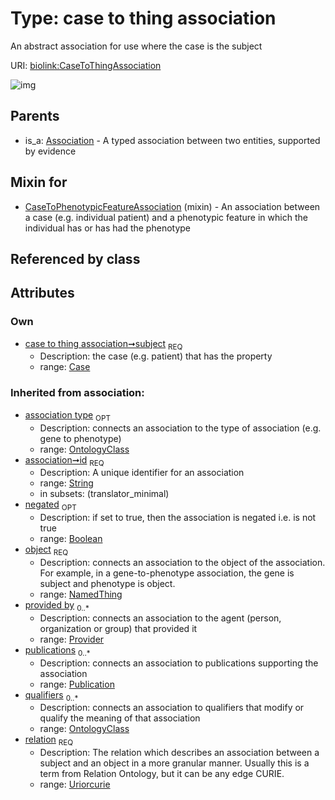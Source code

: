 
# Type: case to thing association


An abstract association for use where the case is the subject

URI: [biolink:CaseToThingAssociation](https://w3id.org/biolink/vocab/CaseToThingAssociation)


![img](http://yuml.me/diagram/nofunky;dir:TB/class/[Publication],[Provider],[OntologyClass],[NamedThing],[Case]<subject%201..1-%20[CaseToThingAssociation&#124;relation(i):uriorcurie;id(i):string;negated(i):boolean%20%3F],[CaseToPhenotypicFeatureAssociation]uses%20-.->[CaseToThingAssociation],[Association]^-[CaseToThingAssociation],[CaseToPhenotypicFeatureAssociation],[Case],[Association])

## Parents

 *  is_a: [Association](Association.md) - A typed association between two entities, supported by evidence

## Mixin for

 * [CaseToPhenotypicFeatureAssociation](CaseToPhenotypicFeatureAssociation.md) (mixin)  - An association between a case (e.g. individual patient) and a phenotypic feature in which the individual has or has had the phenotype

## Referenced by class


## Attributes


### Own

 * [case to thing association➞subject](case_to_thing_association_subject.md)  <sub>REQ</sub>
    * Description: the case (e.g. patient) that has the property
    * range: [Case](Case.md)

### Inherited from association:

 * [association type](association_type.md)  <sub>OPT</sub>
    * Description: connects an association to the type of association (e.g. gene to phenotype)
    * range: [OntologyClass](OntologyClass.md)
 * [association➞id](association_id.md)  <sub>REQ</sub>
    * Description: A unique identifier for an association
    * range: [String](types/String.md)
    * in subsets: (translator_minimal)
 * [negated](negated.md)  <sub>OPT</sub>
    * Description: if set to true, then the association is negated i.e. is not true
    * range: [Boolean](types/Boolean.md)
 * [object](object.md)  <sub>REQ</sub>
    * Description: connects an association to the object of the association. For example, in a gene-to-phenotype association, the gene is subject and phenotype is object.
    * range: [NamedThing](NamedThing.md)
 * [provided by](provided_by.md)  <sub>0..*</sub>
    * Description: connects an association to the agent (person, organization or group) that provided it
    * range: [Provider](Provider.md)
 * [publications](publications.md)  <sub>0..*</sub>
    * Description: connects an association to publications supporting the association
    * range: [Publication](Publication.md)
 * [qualifiers](qualifiers.md)  <sub>0..*</sub>
    * Description: connects an association to qualifiers that modify or qualify the meaning of that association
    * range: [OntologyClass](OntologyClass.md)
 * [relation](relation.md)  <sub>REQ</sub>
    * Description: The relation which describes an association between a subject and an object in a more granular manner. Usually this is a term from Relation Ontology, but it can be any edge CURIE.
    * range: [Uriorcurie](types/Uriorcurie.md)
